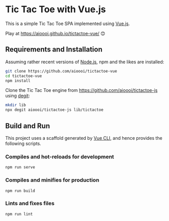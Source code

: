 # Tic Tac Toe with Vue.js

This is a simple Tic Tac Toe SPA implemented using [Vue.js](https://vuejs.org).

Play at <https://aioooi.github.io/tictactoe-vue/> :blush:


## Requirements and Installation

Assuming rather recent versions of [Node.js](https://nodejs.org), npm and the likes are installed:

```bash
git clone https://github.com/aioooi/tictactoe-vue
cd tictactoe-vue
npm install
```

Clone the Tic Tac Toe engine from <https://github.com/aioooi/tictactoe-js> using 
[degit](https://github.com/Rich-Harris/degit):


```bash
mkdir lib
npx degit aioooi/tictactoe-js lib/tictactoe
```

## Build and Run

This project uses a scaffold generated by [Vue CLI](https://cli.vuejs.org/), and hence provides the
following scripts.

### Compiles and hot-reloads for development
```
npm run serve
```

### Compiles and minifies for production
```
npm run build
```

### Lints and fixes files
```
npm run lint
```